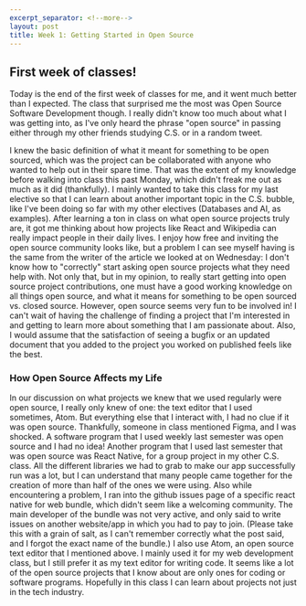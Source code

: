 ```yaml
---
excerpt_separator: <!--more-->
layout: post
title: Week 1: Getting Started in Open Source
---
```



## First week of classes!

Today is the end of the first week of classes for me, and it went much better than I expected. The class that surprised me the most was Open Source Software Development though. I really didn't know too much about what I was getting into, as I've only heard the phrase "open source" in passing either through my other friends studying C.S. or in a random tweet. 
<!--more-->
I knew the basic definition of what it meant for something to be open sourced, which was the project can be collaborated with anyone who wanted to help out in their spare time. That was the extent of my knowledge before walking into class this past Monday, which didn't freak me out as much as it did (thankfully). I mainly wanted to take this class for my last elective so that I can learn about another important topic in the C.S. bubble, like I've been doing so far with my other electives (Databases and AI, as examples). 
After learning a ton in class on what open source projects truly are, it got me thinking about how projects like React and Wikipedia can really impact people in their daily lives. I enjoy how free and inviting the open source community looks like, but a problem I can see myself having is the same from the writer of the article we looked at on Wednesday: I don't know how to "correctly" start asking open source projects what they need help with. Not only that, but in my opinion, to really start getting into open source project contributions, one must have a good working knowledge on all things open source, and what it means for something to be open sourced vs. closed source. However, open source seems very fun to be involved in! I can't wait of having the challenge of finding a project that I'm interested in and getting to learn more about something that I am passionate about. Also, I would assume that the satisfaction of seeing a bugfix or an updated document that you added to the project you worked on published feels like the best.

### How Open Source Affects my Life

In our discussion on what projects we knew that we used regularly were open source, I really only knew of one: the text editor that I used sometimes, Atom. But everything else that I interact with, I had no clue if it was open source. Thankfully, someone in class mentioned Figma, and I was shocked. A software program that I used weekly last semester was open source and I had no idea! Another program that I used last semester that was open source was React Native, for a group project in my other C.S. class. All the different libraries we had to grab to make our app successfully run was a lot, but I can understand that many people came together for the creation of more than half of the ones we were using. Also while encountering a problem, I ran into the github issues page of a specific react native for web bundle, which didn't seem like a welcoming community. The main developer of the bundle was not very active, and only said to write issues on another website/app in which you had to pay to join. (Please take this with a grain of salt, as I can't remember correctly what the post said, and I forgot the exact name of the bundle.) I also use Atom, an open source text editor that I mentioned above. I mainly used it for my web development class, but I still prefer it as my text editor for writing code. It seems like a lot of the open source projects that I know about are only ones for coding or software programs. Hopefully in this class I can learn about projects not just in the tech industry. 